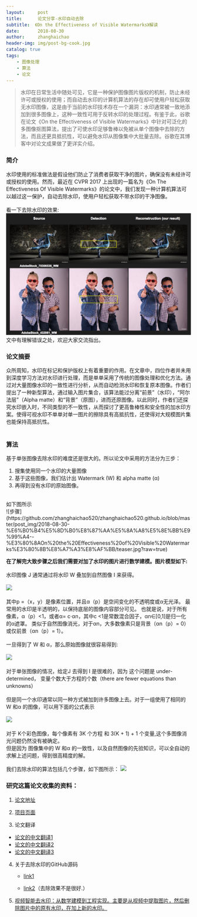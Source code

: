 ```yaml
---
layout:     post
title:      论文分享-水印自动去除
subtitle:  《On the Effectiveness of Visible Watermarks》解读
date:       2018-08-30
author:     zhanghaichao
header-img: img/post-bg-cook.jpg
catalog: true
tags:
    - 图像处理
    - 算法
    - 论文
---
```

>水印在日常生活中随处可见，它是一种保护图像图片版权的机制，防止未经许可或授权的使用；而自动去水印的计算机算法的存在却可使用户轻松获取无水印图像，这是由于当前的水印技术存在一个漏洞：水印通常被一致地添加到很多图像上，这种一致性可用于反转水印的处理过程。有鉴于此，谷歌在论文《On the Effectiveness of Visible Watermarks》中针对可泛化的多图像抠图算法，提出了可使水印足够鲁棒以免被从单个图像中去除的方法，而且还更具抵抗性，可以避免水印从图像集中大批量去除。谷歌在其博客中对论文成果做了更详实介绍。

### 简介
水印使用的标准做法是假设他们防止了消费者获取干净的图片，确保没有未经许可或授权的使用。然而，最近在 CVPR 2017 上出现的一篇名为《On The Effectiveness Of Visible Watermarks》的论文中，我们发现一种计算机算法可以越过这一保护，自动去除水印，使用户轻松获取不带水印的干净图像。
<br>  
看一下去除水印的效果:<br>
![去除水印demo](https://github.com/zhanghaichao520/zhanghaichao520.github.io/blob/master/post_img/2018-08-30-%E6%B0%B4%E5%8D%B0%E8%87%AA%E5%8A%A8%E5%8E%BB%E9%99%A4--%E3%80%8AOn%20the%20Effectiveness%20of%20Visible%20Watermarks%E3%80%8B%E8%A7%A3%E8%AF%BB/reconstructed.png?raw=true)
<br>
文中有理解错误之处，欢迎大家交流指出。
<br>
### 论文摘要

众所周知，水印在标记和保护版权上有着重要的作用。在文章中，四位作者并未用到深度学习方法对水印进行处理，而是单单采用了传统的图像处理和优化方法。通过对大量图像水印的一致性进行分析，从而自动检测水印和恢复原本图像。作者们提出了一种新型算法，通过输入图片集合，该算法能过分离“前景”（水印），“阿尔法层”（Alpha matte）和“背景”（原图），进而还原图像。以此同时，作者们还探究水印嵌入时，不同类型的不一致性，从而探讨了更高鲁棒性和安全性的加水印方案。使得可视水印不单单对单一图片的擦除具有高抵抗性，还使得对大规模图片集也能保持高抵抗性。
<br><br>

### 算法

基于单张图像去除水印的难度还是很大的。所以论文中采用的方法分为三步：  
1. 搜集使用同一个水印的大量图像  
2. 基于这些图像，我们估计出 Watermark (W) 和 alpha matte (α)  
3. 再得到没有水印的原始图像。  
<br>
如下图所示
<br>
![步骤](https://github.com/zhanghaichao520/zhanghaichao520.github.io/blob/master/post_img/2018-08-30-%E6%B0%B4%E5%8D%B0%E8%87%AA%E5%8A%A8%E5%8E%BB%E9%99%A4--%E3%80%8AOn%20the%20Effectiveness%20of%20Visible%20Watermarks%E3%80%8B%E8%A7%A3%E8%AF%BB/teaser.jpg?raw=true)
<br>

**在了解完大致步骤之后我们需要对加了水印的图片进行数学建模。图片模型如下:**  
<br>
水印图像 J 通常通过将水印 W 叠加到自然图像 I 来获得。
<br><br>
![](https://www.zhihu.com/equation?tex=J%28p%29%3D%5Calpha%28p%29W%28p%29%2B%281-%5Calpha%28p%29%29I%28p%29+)
<br><br>
其中p =（x，y）是像素位置，并且α（p）是空间变化的不透明度或α无光泽。 最常用的水印是半透明的，以保持底层的图像内容部分可见。 也就是说，对于所有像素，α（p）<1，或者α= c·αn，其中c <1是常数混合因子，αn∈[0,1]是归一化的α遮罩。 类似于自然图像消光，对于αn，大多数像素只是背景（αn（p）= 0）或仅前景（αn（p）= 1）。
<br><br>
一旦得到了 W 和 α，那么原始图像就很容易得到:
<br><br>
![](https://www.zhihu.com/equation?tex=I%EF%BC%88p%EF%BC%89%3D%5Cfrac%7BJ%28p%29-%5Calpha%28p%29W%28p%29%7D%7B1-%5Calpha%28p%29%7D)
<br><br>
对于单张图像的情况，给定J 去得到 I 是很难的，因为 这个问题是 under-determined， 变量个数大于方程的个数（there are fewer equations than unknowns）
<br><br>
但是同一个水印通常以同一种方式被加到许多图像上去。对于一组使用了相同的 W 和α 的图像，可以用下面的公式表示 
<br><br>
![](https://www.zhihu.com/equation?tex=J_%7Bk%7D%3D%5Calpha+W%2B%281-%5Calpha%29I_%7Bk%7D%2C+k%3D1%2C...%2CK)
<br><br>
对于 K个彩色图像，每个像素有 3K 个方程 和 3(K + 1) + 1 个变量,这个多图像消光问题仍然没有被确定。  
但是因为 图像集中的 W 和α 的一致性，以及自然图像的先验知识，可以全自动的求解上述问题，得到很高精度的解。
<br><br>
我们去除水印的算法包括几个步骤，如下图所示： 
![](https://img-blog.csdn.net/20170830084342888?watermark/2/text/aHR0cDovL2Jsb2cuY3Nkbi5uZXQvemhhbmdqdW5oaXQ=/font/5a6L5L2T/fontsize/400/fill/I0JBQkFCMA==/dissolve/70/gravity/SouthEast)

### 研究这篇论文收集的资料：

1. [论文地址](http://openaccess.thecvf.com/content_cvpr_2017/papers/Dekel_On_the_Effectiveness_CVPR_2017_paper.pdf)

2. [项目页面](https://watermark-cvpr17.github.io/)

3. 论文翻译  
  - [论文的中文翻译1](http://blog.csdn.net/zhangjunhit/article/details/77680140?locationNum=2&fps=1)
  - [论文的中文翻译2](https://mp.weixin.qq.com/s?__biz=MzA3MzI4MjgzMw==&mid=2650729930&idx=3&sn=a4c759e819eeb9d33f7e749ad2ee0fca&chksm=871b29b4b06ca0a22b0492debe0f337fb1b0afd61b13b896ef492fadbf9201e28520e4bd5219&mpshare=1&scene=1&srcid=03176YwxO2ELrhO5sGiEU1Oh#rd)
  - [论文的中文翻译3](http://blog.csdn.net/zhuzhupozhuzhuxia/article/details/78027629)

4. 关于去除水印的GitHub源码

   - [link1](https://github.com/rohitrango/automatic-watermark-detection)

   - [link2](https://github.com/SixQuant/nowatermark)（去除效果不是很好.）

5. [视频智能去水印：从数学建模到工程实现。主要是从视频中提取图片，然后删除图片中的原有水印，在加上新的水印。](https://baijiahao.baidu.com/s?id=1585595777890022460&wfr=spider&for=pc)

